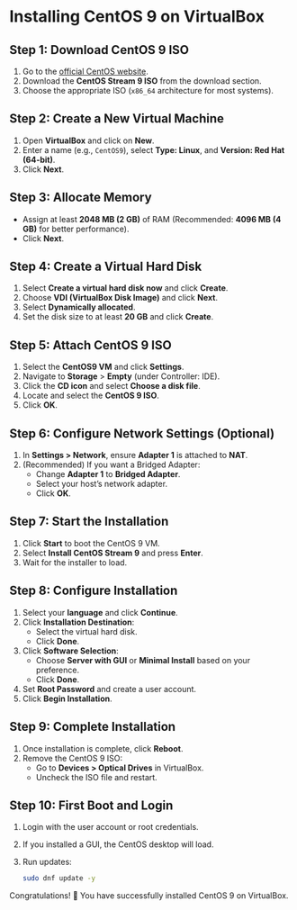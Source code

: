 # Installing CentOS 9 on VirtualBox

## Step 1: Download CentOS 9 ISO

1. Go to the [official CentOS website](https://www.centos.org/).
2. Download the **CentOS Stream 9 ISO** from the download section.
3. Choose the appropriate ISO (`x86_64` architecture for most systems).

## Step 2: Create a New Virtual Machine

1. Open **VirtualBox** and click on **New**.
2. Enter a name (e.g., `CentOS9`), select **Type: Linux**, and **Version: Red Hat (64-bit)**.
3. Click **Next**.

## Step 3: Allocate Memory

- Assign at least **2048 MB (2 GB)** of RAM (Recommended: **4096 MB (4 GB)** for better performance).
- Click **Next**.

## Step 4: Create a Virtual Hard Disk

1. Select **Create a virtual hard disk now** and click **Create**.
2. Choose **VDI (VirtualBox Disk Image)** and click **Next**.
3. Select **Dynamically allocated**.
4. Set the disk size to at least **20 GB** and click **Create**.

## Step 5: Attach CentOS 9 ISO

1. Select the **CentOS9 VM** and click **Settings**.
2. Navigate to **Storage** > **Empty** (under Controller: IDE).
3. Click the **CD icon** and select **Choose a disk file**.
4. Locate and select the **CentOS 9 ISO**.
5. Click **OK**.

## Step 6: Configure Network Settings (Optional)

1. In **Settings > Network**, ensure **Adapter 1** is attached to **NAT**.
2. (Recommended) If you want a Bridged Adapter:
   - Change **Adapter 1** to **Bridged Adapter**.
   - Select your host’s network adapter.
   - Click **OK**.

## Step 7: Start the Installation

1. Click **Start** to boot the CentOS 9 VM.
2. Select **Install CentOS Stream 9** and press **Enter**.
3. Wait for the installer to load.

## Step 8: Configure Installation

1. Select your **language** and click **Continue**.
2. Click **Installation Destination**:
   - Select the virtual hard disk.
   - Click **Done**.
3. Click **Software Selection**:
   - Choose **Server with GUI** or **Minimal Install** based on your preference.
   - Click **Done**.
4. Set **Root Password** and create a user account.
5. Click **Begin Installation**.

## Step 9: Complete Installation

1. Once installation is complete, click **Reboot**.
2. Remove the CentOS 9 ISO:
   - Go to **Devices > Optical Drives** in VirtualBox.
   - Uncheck the ISO file and restart.

## Step 10: First Boot and Login

1. Login with the user account or root credentials.
2. If you installed a GUI, the CentOS desktop will load.
3. Run updates:

   ```bash
   sudo dnf update -y
   ```

Congratulations! 🎉 You have successfully installed CentOS 9 on VirtualBox.

